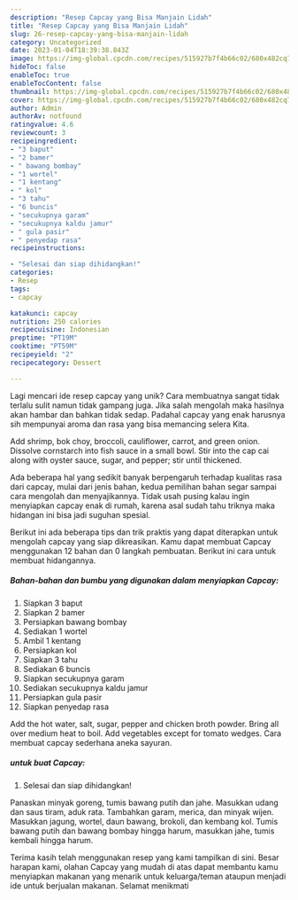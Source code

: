 ```yaml
---
description: "Resep Capcay yang Bisa Manjain Lidah"
title: "Resep Capcay yang Bisa Manjain Lidah"
slug: 26-resep-capcay-yang-bisa-manjain-lidah
category: Uncategorized
date: 2023-01-04T18:39:38.843Z
image: https://img-global.cpcdn.com/recipes/515927b7f4b66c02/680x482cq70/capcay-foto-resep-utama.jpg
hideToc: false
enableToc: true
enableTocContent: false
thumbnail: https://img-global.cpcdn.com/recipes/515927b7f4b66c02/680x482cq70/capcay-foto-resep-utama.jpg
cover: https://img-global.cpcdn.com/recipes/515927b7f4b66c02/680x482cq70/capcay-foto-resep-utama.jpg
author: Admin
authorAv: notfound
ratingvalue: 4.6
reviewcount: 3
recipeingredient:
- "3 baput"
- "2 bamer"
- " bawang bombay"
- "1 wortel"
- "1 kentang"
- " kol"
- "3 tahu"
- "6 buncis"
- "secukupnya garam"
- "secukupnya kaldu jamur"
- " gula pasir"
- " penyedap rasa"
recipeinstructions:

- "Selesai dan siap dihidangkan!"
categories:
- Resep
tags:
- capcay

katakunci: capcay 
nutrition: 250 calories
recipecuisine: Indonesian
preptime: "PT19M"
cooktime: "PT59M"
recipeyield: "2"
recipecategory: Dessert

---
```





Lagi mencari ide resep capcay yang unik? Cara membuatnya sangat tidak terlalu sulit namun tidak gampang juga. Jika salah mengolah maka hasilnya akan hambar dan bahkan tidak sedap. Padahal capcay yang enak harusnya sih mempunyai aroma dan rasa yang bisa memancing selera Kita.





Add shrimp, bok choy, broccoli, cauliflower, carrot, and green onion. Dissolve cornstarch into fish sauce in a small bowl. Stir into the cap cai along with oyster sauce, sugar, and pepper; stir until thickened.

Ada beberapa hal yang sedikit banyak berpengaruh terhadap kualitas rasa dari capcay, mulai dari jenis bahan, kedua pemilihan bahan segar sampai cara mengolah dan menyajikannya. Tidak usah pusing kalau ingin menyiapkan capcay enak di rumah, karena asal sudah tahu triknya maka hidangan ini bisa jadi suguhan spesial.






Berikut ini ada beberapa tips dan trik praktis yang dapat diterapkan untuk mengolah capcay yang siap dikreasikan. Kamu dapat membuat Capcay menggunakan 12 bahan dan 0 langkah pembuatan. Berikut ini cara untuk membuat hidangannya.

<!--inarticleads1-->

##### Bahan-bahan dan bumbu yang digunakan dalam menyiapkan Capcay:

1. Siapkan 3 baput
1. Siapkan 2 bamer
1. Persiapkan  bawang bombay
1. Sediakan 1 wortel
1. Ambil 1 kentang
1. Persiapkan  kol
1. Siapkan 3 tahu
1. Sediakan 6 buncis
1. Siapkan secukupnya garam
1. Sediakan secukupnya kaldu jamur
1. Persiapkan  gula pasir
1. Siapkan  penyedap rasa


Add the hot water, salt, sugar, pepper and chicken broth powder. Bring all over medium heat to boil. Add vegetables except for tomato wedges. Cara membuat capcay sederhana aneka sayuran. 

<!--inarticleads2-->

#####  untuk buat Capcay:


1. Selesai dan siap dihidangkan!

Panaskan minyak goreng, tumis bawang putih dan jahe. Masukkan udang dan saus tiram, aduk rata. Tambahkan garam, merica, dan minyak wijen. Masukkan jagung, wortel, daun bawang, brokoli, dan kembang kol. Tumis bawang putih dan bawang bombay hingga harum, masukkan jahe, tumis kembali hingga harum. 

Terima kasih telah menggunakan resep yang kami tampilkan di sini. Besar harapan kami, olahan Capcay yang mudah di atas dapat membantu kamu menyiapkan makanan yang menarik untuk keluarga/teman ataupun menjadi ide untuk berjualan makanan. Selamat menikmati
